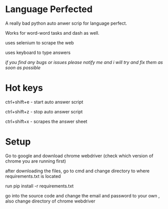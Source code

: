 # Language Perfected

A really bad python auto anwer scrip for language perfect.

Works for word-word tasks and dash as well.

uses selenium to scrape the web

uses keyboard to type answers

*if you find any bugs or issues please notify me and i will try and fix them as soon as possible*

# Hot keys
ctrl+shift+e - start auto answer script

ctrl+shift+z - stop auto answer script

ctrl+shift+x - scrapes the answer sheet

# Setup
Go to google and download chrome webdriver (check which version of chrome you are running first)

after downloading the files, go to cmd and change directory to where requirements.txt is located

run pip install -r requirements.txt

go into the source code and change the email and password to your own
, also change directory of chrome webdriver
